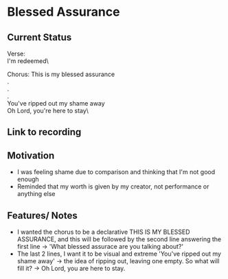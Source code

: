 # Blessed Assurance

## Current Status
Verse:\
I'm redeemed\



Chorus:
This is my blessed assurance\
.\
.\
.\
You've ripped out my shame away\
Oh Lord, you're here to stay\

## Link to recording

## Motivation
- I was feeling shame due to comparison and thinking that I'm not good enough
- Reminded that my worth is given by my creator, not performance or anything else

## Features/ Notes
- I wanted the chorus to be a declarative THIS IS MY BLESSED ASSURANCE, and this will be followed by the second line answering the first line -> 'What blessed assurace are you talking about?'
- The last 2 lines, I want it to be visual and extreme 'You've ripped out my shame away' -> the idea of ripping out, leaving one empty. So what will fill it? -> Oh Lord, you are here to stay.





